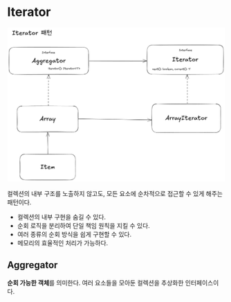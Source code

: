 # Iterator

![Iterator 구조도](./Iterator.png)

컬렉션의 내부 구조를 노출하지 않고도, 모든 요소에 순차적으로 접근할 수 있게 해주는 패턴이다.

- 컬렉션의 내부 구현을 숨길 수 있다.
- 순회 로직을 분리하여 단일 책임 원칙을 지킬 수 있다.
- 여러 종류의 순회 방식을 쉽게 구현할 수 있다.
- 메모리의 효율적인 처리가 가능하다.

## Aggregator

**순회 가능한 객체**를 의미한다.
여러 요소들을 모아둔 컬렉션을 추상화한 인터페이스이다.
